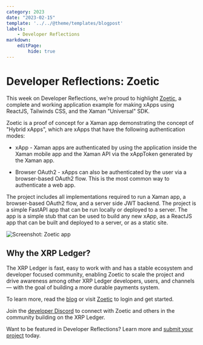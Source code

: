 ```yaml
---
category: 2023
date: "2023-02-15"
template: '../../@theme/templates/blogpost'
labels:
    - Developer Reflections
markdown:
    editPage:
        hide: true
---
```

# Developer Reflections: Zoetic

This week on Developer Reflections, we’re proud to highlight [Zoetic](https://zoetic.xurlpay.org/), a complete and working application example for making xApps using ReactJS, Tailwinds CSS, and the Xaman "Universal" SDK. 

<!-- BREAK -->

Zoetic is a proof of concept for a Xaman app demonstrating the concept of "Hybrid xApps", which are xApps that have the following authentication modes:

* xApp - Xaman apps are authenticated by using the application inside the Xaman mobile app and the Xaman API via the xAppToken generated by the Xaman app.

* Browser OAuth2 - xApps can also be authenticated by the user via a browser-based OAuth2 flow. This is the most common way to authenticate a web app.

The project includes all implementations required to run a Xaman app, a browser-based OAuth2 flow, and a server side JWT backend. The project is a simple FastAPI app that can be run locally or deployed to a server. The app is a simple stub that can be used to build any new xApp, as a ReactJS app that can be built and deployed to a server, or as a static site.

![Screenshot: Zoetic app](/blog/img/dev-reflections-zoetic.png)

## Why the XRP Ledger?

The XRP Ledger is fast, easy to work with and has a stable ecosystem and developer focused community, enabling Zoetic to scale the project and drive awareness among other XRP Ledger developers, users, and channels — with the goal of building a more durable payments system.

To learn more, read the [blog](https://dev.to/claytantor/zoetic-xumm-a-template-xapp-for-xrp-and-xumm-1g71) or visit [Zoetic](https://zoetic.xurlpay.org/) to login and get started. 

Join the [developer Discord](https://discord.gg/sfX3ERAMjH) to connect with Zoetic and others in the community building on the XRP Ledger. 

Want to be featured in Developer Reflections? Learn more and [submit your project](https://xrpl.org/contribute.html#xrpl-blog) today.
